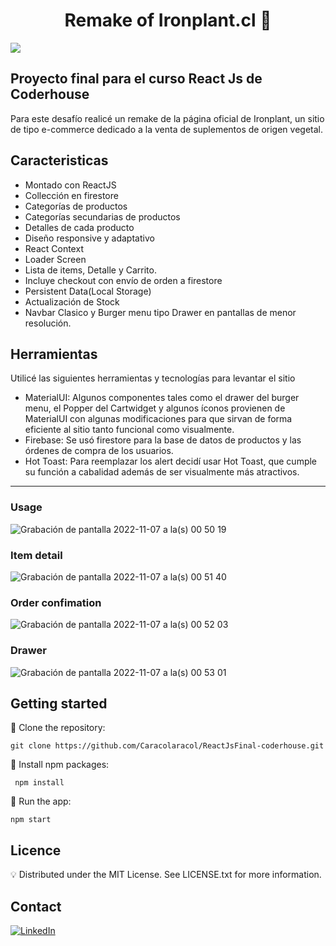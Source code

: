 <h1 align="center"> Remake of Ironplant.cl 🌱</h1>
<img src="https://user-images.githubusercontent.com/87249022/200217369-068dad68-8e32-4a4e-be20-75f6f47581c2.png" align="center"></img>

## Proyecto final para el curso React Js de Coderhouse

Para este desafío realicé un remake de la página oficial de Ironplant, un sitio de tipo  e-commerce dedicado a la venta de suplementos de origen vegetal. 

## Caracteristicas
- Montado con ReactJS
- Collección en firestore
- Categorías de productos
- Categorías secundarias de productos
- Detalles de cada producto
- Diseño responsive y adaptativo
- React Context
- Loader Screen
- Lista de items, Detalle y Carrito.
- Incluye checkout con envío de orden a firestore
- Persistent Data(Local Storage)
- Actualización de Stock
- Navbar Clasico y Burger menu tipo Drawer en pantallas de menor resolución.

## Herramientas
Utilicé las siguientes herramientas y tecnologías para levantar el sitio
- MaterialUI:
Algunos componentes tales como el drawer del burger menu, el Popper del Cartwidget y algunos íconos provienen de MaterialUI con algunas modificaciones para que sirvan de forma eficiente al sitio tanto funcional como visualmente.
- Firebase: 
Se usó firestore para la base de datos de productos y las órdenes de compra de los usuarios.
- Hot Toast: Para reemplazar los alert decidí usar Hot Toast, que cumple su función a cabalidad además de ser visualmente más atractivos.

___

### Usage
![Grabación de pantalla 2022-11-07 a la(s) 00 50 19](https://user-images.githubusercontent.com/87249022/200223646-20f1effa-cbf6-4b32-81c8-1edc0d8b2980.gif)

### Item detail
![Grabación de pantalla 2022-11-07 a la(s) 00 51 40](https://user-images.githubusercontent.com/87249022/200223666-c5a7ab0b-4e9d-4a33-a123-9beb99cbdb01.gif)

### Order confimation
![Grabación de pantalla 2022-11-07 a la(s) 00 52 03](https://user-images.githubusercontent.com/87249022/200223678-0517da5f-a4b5-4c0b-ba9c-7dccca532c02.gif)

### Drawer
![Grabación de pantalla 2022-11-07 a la(s) 00 53 01](https://user-images.githubusercontent.com/87249022/200223685-46f8c79f-f00e-4458-8c6a-d34429663688.gif)

## Getting started
🌱 Clone the repository:
```
git clone https://github.com/Caracolaracol/ReactJsFinal-coderhouse.git
```

🌱 Install npm packages:
```
 npm install
```

🌱 Run the app:
```
npm start
```

## Licence
💡 Distributed under the MIT License. See LICENSE.txt for more information.

## Contact 
<a>[![LinkedIn](https://img.shields.io/badge/linkedin-%230077B5.svg?style=for-the-badge&logo=linkedin&logoColor=white)](https://www.linkedin.com/in/agustin-rojas-c4r4c01/)</a>&nbsp;
